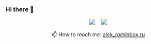### Hi there 👋

<p align="center">
<a href='https://www.linkedin.cn/jobs/search/?geoId=106686604&keywords=%D0%90%D0%BD%D0%B0%D0%BB%D0%B8%D1%82%D0%B8%D0%BA&location=%D0%A1%D0%B0%D0%BD%D0%BA%D1%82-%D0%9F%D0%B5%D1%82%D0%B5%D1%80%D0%B1%D1%83%D1%80%D0%B3%2C%20%D0%A0%D0%BE%D1%81%D1%81%D0%B8%D1%8F'><img src="https://img.shields.io/badge/LinkedIn-0077B5?style=for-the-badge&logo=linkedin&logoColor=white"></a>&nbsp;&nbsp;&nbsp;
<a href='https://www.instagram.com/alek_ro/'><img src="https://img.shields.io/badge/Instagram-E4405F?style=for-the-badge&logo=instagram&logoColor=white"></a>
<p>
<p align="center">
  <g-emoji class="g-emoji" alias="mailbox" fallback-src="https://github.githubassets.com/images/icons/emoji/unicode/1f4eb.png">📫</g-emoji> How to reach me: <a href="mailto:alek_ro@inbox.ru">alek_ro@inbox.ru</a>
</p>
